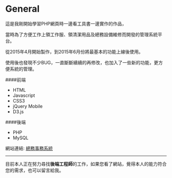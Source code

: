 # General

這是我剛開始學習PHP網頁時一邊看工具書一邊實作的作品，

當時為了方便工作上領工作服、領清潔用品及總務設備維修而開發的管理系統平台。

從2015年4月開始製作，到2015年6月份將最基本的功能上線後使用。

使用後也發現不少BUG，一直斷斷續續的再修改，也加入了一些新的功能，更方便系統的管理。

####前端

*  HTML
*  Javascript
*  CSS3
*  jQuery Mobile
*  D3.js

####後端

*  PHP 
*  MySQL

網站連結: [總務事務系統](http://shrhe-web.host56.com/Work_collection/General/)

---------------------

目前本人正在努力尋找**後端工程師**的工作，如果您看了網站，覺得本人的能力符合您的需求，也可以留言給我。
